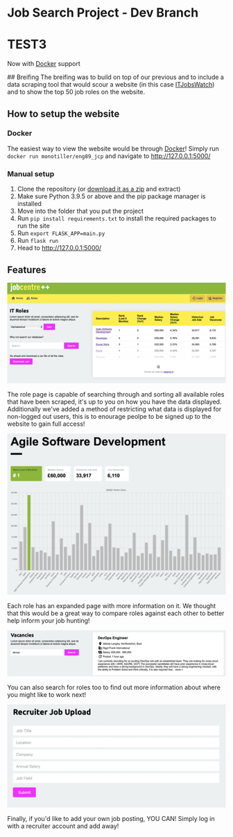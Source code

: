 # Job Search Project - Dev Branch
# TEST3
Now with [Docker](https://github.com/monotiller/engineering89-job-project-group-2/tree/docker) support

## Breifing
The breifing was to build on top of our previous and to include a data scraping tool that would scour a website (in this case [ITJobsWatch](https://www.itjobswatch.co.uk/)) and to show the top 50 job roles on the website.

## How to setup the website
### Docker
The easiest way to view the website would be through [Docker](https://hub.docker.com/r/monotiller/eng89_jcp)! Simply run `docker run monotiller/eng89_jcp` and navigate to http://127.0.0.1:5000/

### Manual setup
1. Clone the repository (or [download it as a zip](https://github.com/monotiller/engineering89-job-project-group-2/archive/refs/heads/main.zip) and extract)
2. Make sure Python 3.9.5 or above and the pip package manager is installed
3. Move into the folder that you put the project
4. Run `pip install requirements.txt` to install the required packages to run the site
5. Run `export FLASK_APP=main.py`
6. Run `flask run`
7. Head to http://127.0.0.1:5000/

## Features
![Role page](images/roles.png)

The role page is capable of searching through and sorting all available roles that have been scraped, it's up to you on how you have the data displayed. Additionally we've added a method of restricting what data is displayed for non-logged out users, this is to enourage peolpe to be signed up to the website to gain full access!

![Role breakdown page](images/role_page.png)

Each role has an expanded page with more information on it. We thought that this would be a great way to compare roles against each other to better help inform your job hunting!

![vaccancies](images/vaccancies.png)

You can also search for roles too to find out more information about where you might like to work next!

![Recuriters](images/recruit.png)

Finally, if you'd like to add your own job posting, YOU CAN! Simply log in with a recruiter account and add away!

